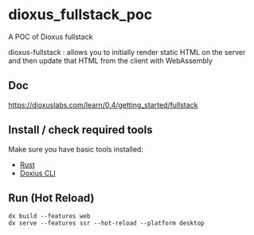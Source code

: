 # dioxus_fullstack_poc
A POC of Dioxus fullstack

dioxus-fullstack : allows you to initially render static HTML on the server and then update that HTML from the client with WebAssembly

## Doc

https://dioxuslabs.com/learn/0.4/getting_started/fullstack


## Install / check required tools
Make sure you have basic tools installed:

- [Rust](https://www.rust-lang.org)
- [Doxius CLI](https://github.com/DioxusLabs/dioxus/tree/master/packages/cli)

## Run (Hot Reload)

    dx build --features web
    dx serve --features ssr --hot-reload --platform desktop